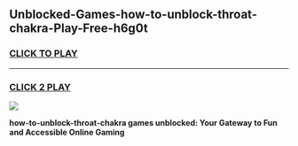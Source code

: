 
## Unblocked-Games-how-to-unblock-throat-chakra-Play-Free-h6g0t
<h3>
<a href="https://premium76.site?title=how-to-unblock-throat-chakra&ref=18A1">CLICK TO PLAY</a></h3>
<hr>

<h3>
<a href="https://premium76.site?title=how-to-unblock-throat-chakra&ref=18A1">CLICK 2 PLAY</a>
  
</h3>

<a href="https://premium76.site?title=how-to-unblock-throat-chakra&ref=18A1"><img src="https://clearcache.store/games.png"></a>


**how-to-unblock-throat-chakra games unblocked: Your Gateway to Fun and Accessible Online Gaming**
